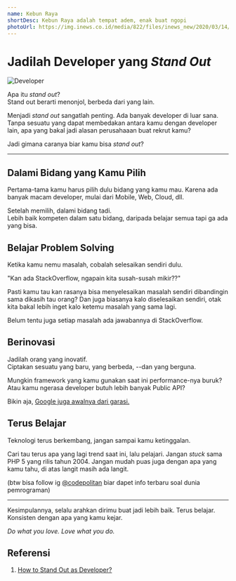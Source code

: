 ```yaml
---
name: Kebun Raya
shortDesc: Kebun Raya adalah tempat adem, enak buat ngopi
photoUrl: https://img.inews.co.id/media/822/files/inews_new/2020/03/14/kebun_raya1.jpg
---
```


# Jadilah Developer yang _Stand Out_

![Developer](https://images.unsplash.com/photo-1516387938699-a93567ec168e?ixid=MXwxMjA3fDB8MHxwaG90by1wYWdlfHx8fGVufDB8fHw%3D&ixlib=rb-1.2.1&auto=format&fit=crop&w=1051&q=80)

Apa itu _stand out_?  
Stand out berarti menonjol, berbeda dari yang lain.

Menjadi _stand out_ sangatlah penting. Ada banyak developer di luar sana. Tanpa sesuatu yang dapat membedakan antara kamu dengan developer lain, apa yang bakal jadi alasan perusahaaan buat rekrut kamu?

Jadi gimana caranya biar kamu bisa _stand out_?

---

## Dalami Bidang yang Kamu Pilih

Pertama-tama kamu harus pilih dulu bidang yang kamu mau. Karena ada banyak macam developer, mulai dari Mobile, Web, Cloud, dll.

Setelah memilih, dalami bidang tadi.  
Lebih baik kompeten dalam satu bidang, daripada belajar semua tapi ga ada yang bisa.

## Belajar Problem Solving

Ketika kamu nemu masalah, cobalah selesaikan sendiri dulu.

"Kan ada StackOverflow, ngapain kita susah-susah mikir??"

Pasti kamu tau kan rasanya bisa menyelesaikan masalah sendiri dibandingin sama dikasih tau orang? Dan juga biasanya kalo diselesaikan sendiri, otak kita bakal lebih inget kalo ketemu masalah yang sama lagi.

Belum tentu juga setiap masalah ada jawabannya di StackOverflow.

## Berinovasi

Jadilah orang yang inovatif.  
Ciptakan sesuatu yang baru, yang berbeda, --dan yang berguna.

Mungkin framework yang kamu gunakan saat ini performance-nya buruk? Atau kamu ngerasa developer butuh lebih banyak Public API?

Bikin aja, [Google juga awalnya dari garasi.](https://about.google/our-story/)

## Terus Belajar

Teknologi terus berkembang, jangan sampai kamu ketinggalan.

Cari tau terus apa yang lagi trend saat ini, lalu pelajari. Jangan _stuck_ sama PHP 5 yang rilis tahun 2004. Jangan mudah puas juga dengan apa yang kamu tahu, di atas langit masih ada langit.

(btw bisa follow ig [@codepolitan](https://www.instagram.com/codepolitan/) biar dapet info terbaru soal dunia pemrograman)

---

Kesimpulannya, selalu arahkan dirimu buat jadi lebih baik. Terus belajar. Konsisten dengan apa yang kamu kejar.

_Do what you love. Love what you do._

## Referensi

1. [How to Stand Out as Developer?](https://dev.to/matthewrungwe/how-to-be-a-stand-out-as-developer-53h3)
